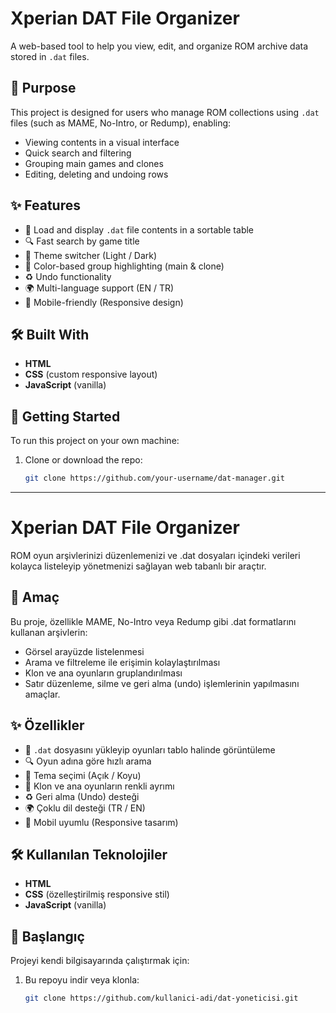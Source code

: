 # Xperian DAT File Organizer

A web-based tool to help you view, edit, and organize ROM archive data stored in `.dat` files.

## 🎯 Purpose

This project is designed for users who manage ROM collections using `.dat` files (such as MAME, No-Intro, or Redump), enabling:
- Viewing contents in a visual interface
- Quick search and filtering
- Grouping main games and clones
- Editing, deleting and undoing rows

## ✨ Features

- 📁 Load and display `.dat` file contents in a sortable table
- 🔍 Fast search by game title
- 🎨 Theme switcher (Light / Dark)
- 🧩 Color-based group highlighting (main & clone)
- ♻️ Undo functionality
- 🌍 Multi-language support (EN / TR)
- 📱 Mobile-friendly (Responsive design)

## 🛠️ Built With

- **HTML**
- **CSS** (custom responsive layout)
- **JavaScript** (vanilla)

## 🚀 Getting Started

To run this project on your own machine:

1. Clone or download the repo:
   ```bash
   git clone https://github.com/your-username/dat-manager.git

---------------------------------------------------------------

# Xperian DAT File Organizer

ROM oyun arşivlerinizi düzenlemenizi ve .dat dosyaları içindeki verileri kolayca listeleyip yönetmenizi sağlayan web tabanlı bir araçtır.

## 🎯 Amaç

Bu proje, özellikle MAME, No-Intro veya Redump gibi .dat formatlarını kullanan arşivlerin:
- Görsel arayüzde listelenmesi
- Arama ve filtreleme ile erişimin kolaylaştırılması
- Klon ve ana oyunların gruplandırılması
- Satır düzenleme, silme ve geri alma (undo) işlemlerinin yapılmasını
amaçlar.

## ✨ Özellikler

- 📁 `.dat` dosyasını yükleyip oyunları tablo halinde görüntüleme
- 🔍 Oyun adına göre hızlı arama
- 🎨 Tema seçimi (Açık / Koyu)
- 🧩 Klon ve ana oyunların renkli ayrımı
- ♻️ Geri alma (Undo) desteği
- 🌍 Çoklu dil desteği (TR / EN)
- 📱 Mobil uyumlu (Responsive tasarım)

## 🛠️ Kullanılan Teknolojiler

- **HTML**
- **CSS** (özelleştirilmiş responsive stil)
- **JavaScript** (vanilla)

## 🚀 Başlangıç

Projeyi kendi bilgisayarında çalıştırmak için:

1. Bu repoyu indir veya klonla:
   ```bash
   git clone https://github.com/kullanici-adi/dat-yoneticisi.git
